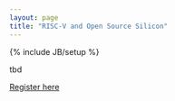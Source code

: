 ```yaml
---
layout: page
title: "RISC-V and Open Source Silicon"
---
```

{% include JB/setup %}

tbd

[Register here](https://goo.gl/forms/WHhJnlvftof3riXn2)
